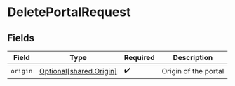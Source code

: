 # DeletePortalRequest


## Fields

| Field                                                        | Type                                                         | Required                                                     | Description                                                  |
| ------------------------------------------------------------ | ------------------------------------------------------------ | ------------------------------------------------------------ | ------------------------------------------------------------ |
| `origin`                                                     | [Optional[shared.Origin]](undefined/models/shared/origin.md) | :heavy_check_mark:                                           | Origin of the portal                                         |